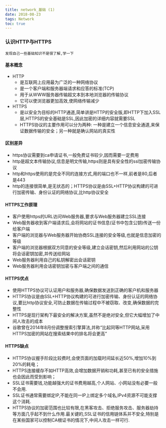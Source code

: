 ```yaml
---
title: network_基础 (1)
date: 2018-08-23
tags: Network
toc: true
---
```


### 认识HTTP与HTTPS
    发现自己一些基础知识不是很了解,学一下

<!-- more -->

#### 基本概念
- HTTP
    * 是互联网上应用最为广泛的一种网络协议
    * 是一个客户端和服务器端请求和应答的标准(TCP)
    * 用于从WWW服务器传输超文本到本地浏览器的传输协议
    * 它可以使浏览器更加高效,使网络传输减少
- HTTPS
    * 是以安全为目标的HTTP通道,简单讲是HTTP的安全版,即HTTP下加入SSL层,HTTPS的安全基础是SSL,因此加密的详细内容就需要SSL
    * HTTPS协议的主要作用可以分为两种: 一种是建立一个信息安全通道,来保证数据传输的安全；另一种就是确认网站的真实性

#### 区别差异
- https协议需要到ca申请证书,一般免费证书较少,因而需要一定费用
- http是超文本传输协议,信息是明文传输,https则是具有安全性的ssl加密传输协议
- http和https使用的是完全不同的连接方式,用的端口也不一样,前者是80,后者是443
- http的连接很简单,是无状态的；HTTPS协议是由SSL+HTTP协议构建的可进行加密传输、身份认证的网络协议,比http协议安全

#### HTTPS工作原理
- 客户使用https的URL访问Web服务器,要求与Web服务器建立SSL连接
- Web服务器收到客户端请求后,会将网站的证书信息(证书中包含公钥)传送一份给客户端
- 客户端的浏览器与Web服务器开始协商SSL连接的安全等级,也就是信息加密的等级
- 客户端的浏览器根据双方同意的安全等级,建立会话密钥,然后利用网站的公钥将会话密钥加密,并传送给网站
- Web服务器利用自己的私钥解密出会话密钥
- Web服务器利用会话密钥加密与客户端之间的通信

#### HTTPS优点
- 使用HTTPS协议可认证用户和服务器,确保数据发送到正确的客户机和服务器
- HTTPS协议是由SSL+HTTP协议构建的可进行加密传输、身份认证的网络协议,要比http协议安全,可防止数据在传输过程中不被窃取、改变,确保数据的完整性
- HTTPS是现行架构下最安全的解决方案,虽然不是绝对安全,但它大幅增加了中间人攻击的成本
- 谷歌曾在2014年8月份调整搜索引擎算法,并称“比起同等HTTP网站,采用HTTPS加密的网站在搜索结果中的排名将会更高”

#### HTTPS缺点
- HTTPS协议握手阶段比较费时,会使页面的加载时间延长近50%,增加10%到20%的耗电；
- HTTPS连接缓存不如HTTP高效,会增加数据开销和功耗,甚至已有的安全措施也会因此而受到影响；
- SSL证书需要钱,功能越强大的证书费用越高,个人网站、小网站没有必要一般不会用.
- SSL证书通常需要绑定IP,不能在同一IP上绑定多个域名,IPv4资源不可能支撑这个消耗.
- HTTPS协议的加密范围也比较有限,在黑客攻击、拒绝服务攻击、服务器劫持等方面几乎起不到什么作用.最关键的,SSL证书的信用链体系并不安全,特别是在某些国家可以控制CA根证书的情况下,中间人攻击一样可行.

